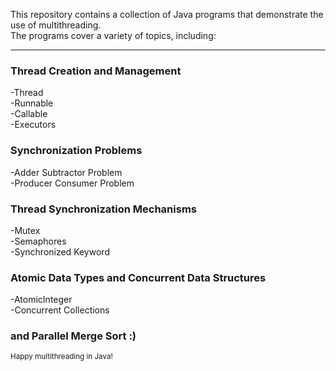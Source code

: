 This repository contains a collection of Java programs that demonstrate the use of multithreading. <br>
The programs cover a variety of topics, including:

----

### Thread Creation and Management
-Thread <br>
-Runnable <br>
-Callable <br>
-Executors 

### Synchronization Problems
-Adder Subtractor Problem <br>
-Producer Consumer Problem

### Thread Synchronization Mechanisms
-Mutex <br>
-Semaphores <br>
-Synchronized Keyword

### Atomic Data Types and Concurrent Data Structures
-AtomicInteger <br>
-Concurrent Collections

### and Parallel Merge Sort :)

<sub>Happy multithreading in Java!</sub>
